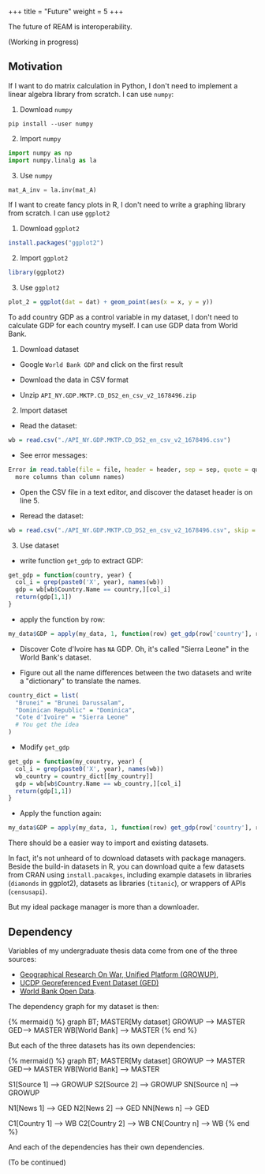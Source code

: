 +++
title = "Future"
weight = 5
+++


The future of REAM is interoperability.

(Working in progress)

## Motivation

If I want to do matrix calculation in Python, I don't need to implement a linear algebra library from scratch.
I can use `numpy`:

1. Download `numpy`

```shell
pip install --user numpy
```

2. Import `numpy`
```python
import numpy as np
import numpy.linalg as la
```

3. Use `numpy`
```python
mat_A_inv = la.inv(mat_A)
```

If I want to create fancy plots in R, I don't need to write a graphing library from scratch.
I can use `ggplot2`

1. Download `ggplot2`
```R
install.packages("ggplot2")
```

2. Import `ggplot2`
```R
library(ggplot2)
```

3. Use `ggplot2`
```R
plot_2 = ggplot(dat = dat) + geom_point(aes(x = x, y = y))
```

To add country GDP as a control variable in my dataset, I don't need to calculate GDP for each country myself.
I can use GDP data from World Bank.

1. Download dataset

- Google `World Bank GDP` and click on the first result

- Download the data in CSV format

- Unzip `API_NY.GDP.MKTP.CD_DS2_en_csv_v2_1678496.zip`

2. Import dataset

- Read the dataset:

```R
wb = read.csv("./API_NY.GDP.MKTP.CD_DS2_en_csv_v2_1678496.csv")
```

- See error messages:

```R
Error in read.table(file = file, header = header, sep = sep, quote = quote,  :
  more columns than column names)
```

- Open the CSV file in a text editor, and discover the dataset header is on line 5.

- Reread the dataset:

```R
wb = read.csv("./API_NY.GDP.MKTP.CD_DS2_en_csv_v2_1678496.csv", skip = 4, header = T)
```

3. Use dataset

- write function `get_gdp` to extract GDP:

```R
get_gdp = function(country, year) {
  col_i = grep(paste0('X', year), names(wb))
  gdp = wb[wb$Country.Name == country,][col_i]
  return(gdp[1,1])
}
```

- apply the function by row:

```R
my_data$GDP = apply(my_data, 1, function(row) get_gdp(row['country'], row['year']))
```

- Discover Cote d'Ivoire has `NA` GDP.
Oh, it's called "Sierra Leone" in the World Bank's dataset.

- Figure out all the name differences between the two datasets and write a "dictionary" to translate the names.

```R
country_dict = list(
  "Brunei" = "Brunei Darussalam",
  "Dominican Republic" = "Dominica",
  "Cote d'Ivoire" = "Sierra Leone"
  # You get the idea
)
```

- Modify `get_gdp`

```R
get_gdp = function(my_country, year) {
  col_i = grep(paste0('X', year), names(wb))
  wb_country = country_dict[[my_country]]
  gdp = wb[wb$Country.Name == wb_country,][col_i]
  return(gdp[1,1])
}
```

- Apply the function again:

```R
my_data$GDP = apply(my_data, 1, function(row) get_gdp(row['country'], row['year']))
```

There should be a easier way to import and existing datasets.

In fact, it's not unheard of to download datasets with package managers. Beside the build-in datasets in R, you can download quite a few datasets from CRAN using `install.pacakges`, including example datasets in libraries (`diamonds` in ggplot2), datasets as libraries (`titanic`), or wrappers of APIs (`censusapi`).

But my ideal package manager is more than a downloader.

## Dependency

Variables of my undergraduate thesis data come from one of the three sources:

- [Geographical Research On War, Unified Platform (GROWUP)](https://growup.ethz.ch/),
- [UCDP Georeferenced Event Dataset (GED)](https://ucdp.uu.se/downloads/index.html#ged_global)
- [World Bank Open Data](https://data.worldbank.org/).

The dependency graph for my dataset is then:

{% mermaid() %}
graph BT;
  MASTER[My dataset]
  GROWUP --> MASTER
  GED--> MASTER
  WB[World Bank] --> MASTER
{% end %}

But each of the three datasets has its own dependencies:

{% mermaid() %}
graph BT;
  MASTER[My dataset]
  GROWUP --> MASTER
  GED--> MASTER
  WB[World Bank] --> MASTER

  S1[Source 1] --> GROWUP
  S2[Source 2] --> GROWUP
  SN[Source n] --> GROWUP

  N1[News 1] --> GED
  N2[News 2] --> GED
  NN[News n] --> GED

  C1[Country 1] --> WB
  C2[Country 2] --> WB
  CN[Country n] --> WB
{% end %}

And each of the dependencies has their own dependencies.

(To be continued)

